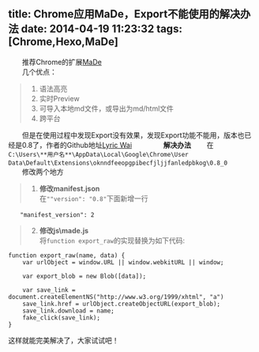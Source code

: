 title: Chrome应用MaDe，Export不能使用的解决办法
date: 2014-04-19 11:23:32
tags: [Chrome,Hexo,MaDe]
---
　　推荐Chrome的扩展[MaDe](https://chrome.google.com/webstore/detail/oknndfeeopgpibecfjljjfanledpbkog)  
　　几个优点：
>1. 语法高亮
>2. 实时Preview
>3. 可导入本地md文件，或导出为md/html文件
>4. 跨平台

　　但是在使用过程中发现Export没有效果，发现Export功能不能用，版本也已经是0.8了，作者的Github地址[Lyric Wai](https://github.com/shellex/MaDe)
　　
　　**解决办法**
　　在```
　　C:\Users\**用户名**\AppData\Local\Google\Chrome\User Data\Default\Extensions\oknndfeeopgpibecfjljjfanledpbkog\0.8_0
　　```  
　　修改两个地方
> 1. **修改manifest.json**  
在`""version": "0.8"`下面新增一行  
```
　　"manifest_version": 2
```
> 2. **修改js\made.js**  
将`function export_raw`的实现替换为如下代码:
```
function export_raw(name, data) {
    var urlObject = window.URL || window.webkitURL || window;
 
    var export_blob = new Blob([data]);
 
    var save_link = document.createElementNS("http://www.w3.org/1999/xhtml", "a")
    save_link.href = urlObject.createObjectURL(export_blob);
    save_link.download = name;
    fake_click(save_link);
}
```  
这样就能完美解决了，大家试试吧！
